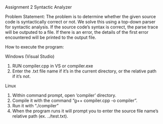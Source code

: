Assignment 2 Syntactic Analyzer
 
Problem Statement: The problem is to determine whether the given source code is syntactically correct or not. 
We solve this using a top-down parser for syntactic analysis. If the source code’s syntax is correct, the parse 
trace will be outputed to a file. If there is an error, the details of the first error encountered will be 
printed to the output file.

How to execute the program: 

Windows (Visual Studio)
1.	RUN compiler.cpp in VS or compiler.exe
2.	Enter the .txt file name if it’s in the current directory, or the relative path if it’s not.

Linux
1.	Within command prompt, open ‘compiler’ directory.
2.	Compile it with the command “g++ compiler.cpp -o compiler”.
3.	Run it with “./compiler”
4.	When the program runs it will prompt you to enter the source file name’s relative path (ex. ../test.txt).
